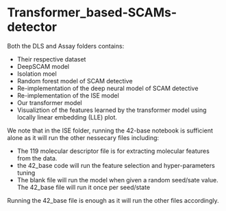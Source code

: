 # Transformer_based-SCAMs-detector

Both the DLS and Assay folders contains:
- Their respective dataset
- DeepSCAM model
- Isolation moel
- Random forest model of SCAM detective
- Re-implementation of the deep neural model of SCAM detective
- Re-implementation of the ISE model
- Our transformer model 
- Visualiztion of the features learned by the transformer model using locally linear embedding (LLE) plot.

 We note that in the ISE folder, running the 42-base notebook is sufficient alone as it will run the other nessecary files including:
 - The 119 molecular descriptor file is for extracting molecular features from the data.
 - the 42_base code will run the feature selection and hyper-parameters tuning
 - The blank file will run the model when given a random seed/sate value. The 42_base file will run it once per seed/state
 
 Running the 42_base file is enough as it will run the other files accordingly. 

